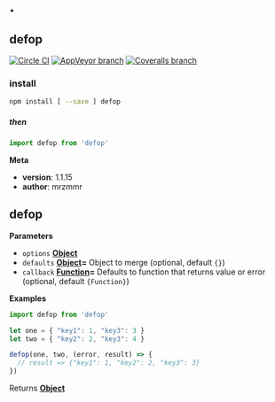 # .

## defop

[![Circle CI](https://circleci.com/gh/mrzmmr/defop/tree/master.svg?style=svg)](https://circleci.com/gh/mrzmmr/defop/tree/master)
[![AppVeyor branch](https://img.shields.io/appveyor/ci/mrzmmr/defop/master.svg?style=flat-square)](https://ci.appveyor.com/project/mrzmmr/defop)
[![Coveralls branch](https://img.shields.io/coveralls/mrzmmr/defop/master.svg?style=flat-square)](https://coveralls.io/github/mrzmmr/defop)

### install

```sh
npm install [ --save ] defop
```

##### then

```js
import defop from 'defop'
```

**Meta**

-   **version**: 1.1.15
-   **author**: mrzmmr

## defop

**Parameters**

-   `options` **[Object](https://developer.mozilla.org/en-US/docs/Web/JavaScript/Reference/Global_Objects/Object)** 
-   `defaults` **[Object](https://developer.mozilla.org/en-US/docs/Web/JavaScript/Reference/Global_Objects/Object)=** Object to merge (optional, default `{}`)
-   `callback` **[Function](https://developer.mozilla.org/en-US/docs/Web/JavaScript/Reference/Statements/function)=** Defaults to function that returns value or error (optional, default `{Function}`)

**Examples**

```javascript
import defop from 'defop'

let one = { "key1": 1, "key3": 3 }
let two = { "key2": 2, "key3": 4 }

defop(one, two, (error, result) => {
  // result => {"key1": 1, "key2": 2, "key3": 3}
})
```

Returns **[Object](https://developer.mozilla.org/en-US/docs/Web/JavaScript/Reference/Global_Objects/Object)** 
